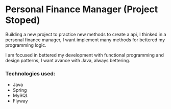 # Personal Finance Manager (Project Stoped)

Building a new project to practice new methods to create a api, I thinked in a personal finance manager, I want implement many methods for bettered my programming logic.

I am focused in bettered my development with functional programming and design patterns, I want avance with Java, always bettering.

### Technologies used:
+ Java
+ Spring
+ MySQL
+ Flyway
